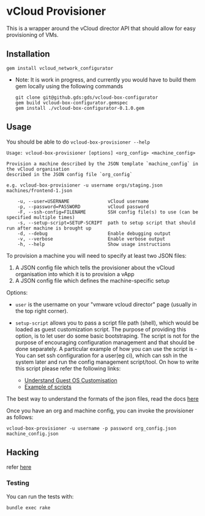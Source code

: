 # vCloud Provisioner

This is a wrapper around the vCloud director API that should allow for easy
provisioning of VMs.

## Installation

    gem install vcloud_network_configurator

* Note: It is work in progress, and currently you would have to build
  them gem locally using the following commands

      git clone git@github.gds:gds/vcloud-box-configurator
      gem build vcloud-box-configurator.gemspec
      gem install ./vcloud-box-configurator-0.1.0.gem

## Usage

You should be able to do `vcloud-box-provisioner --help`

    Usage: vcloud-box-provisioner [options] <org_config> <machine_config>

    Provision a machine described by the JSON template `machine_config` in the vCloud organisation
    described in the JSON config file `org_config`

    e.g. vcloud-box-provisioner -u username orgs/staging.json machines/frontend-1.json

        -u, --user=USERNAME              vCloud username
        -p, --password=PASSWORD          vCloud password
        -F, --ssh-config=FILENAME        SSH config file(s) to use (can be specified multiple times)
        -s, --setup-script=SETUP-SCRIPT  path to setup script that should run after machine is brought up
        -d, --debug                      Enable debugging output
        -v, --verbose                    Enable verbose output
        -h, --help                       Show usage instructions

To provision a machine you will need to specify at least two JSON files:

  1. A JSON config file which tells the provisioner about the vCloud
     organisation into which it is to provision a vApp
  2. A JSON config file which defines the machine-specific setup

Options:

  - `user` is the username on your "vmware vcloud director" page
    (usually in the top right corner).
  - `setup-script` allows you to pass a script file path (shell), which
    would be loaded as guest customization script. The purpose of
    providing this option, is to let user do some basic bootstraping.
    The script is not for the purpose of encouraging configuration
    management and that should be done separately. A particular example
    of how you can use the script is - You can set ssh configuration for
    a user(eg ci), which can ssh in the system later and run the config
    management script/tool.
    On how to write this script please refer the following links:

      - [Understand Guest OS Customisation](http://pubs.vmware.com/vcd-51/index.jsp?topic=%2Fcom.vmware.vcloud.users.doc_51%2FGUID-BB682E4D-DCD7-4936-A665-0B0FBD6F0EB5.html)
      - [Example of scripts](http://pubs.vmware.com/vcd-51/index.jsp?topic=%2Fcom.vmware.vcloud.users.doc_51%2FGUID-724EB7B5-5C97-4A2F-897F-B27F1D4226C7.html)

The best way to understand the formats of the json files, read the docs
[here](/docs/json_formats.md)

Once you have an org and machine config, you can invoke the provisioner as
follows:

    vcloud-box-provisioner -u username -p password org_config.json machine_config.json

## Hacking

refer [here](/docs/hacking.md)

### Testing

You can run the tests with:

    bundle exec rake
